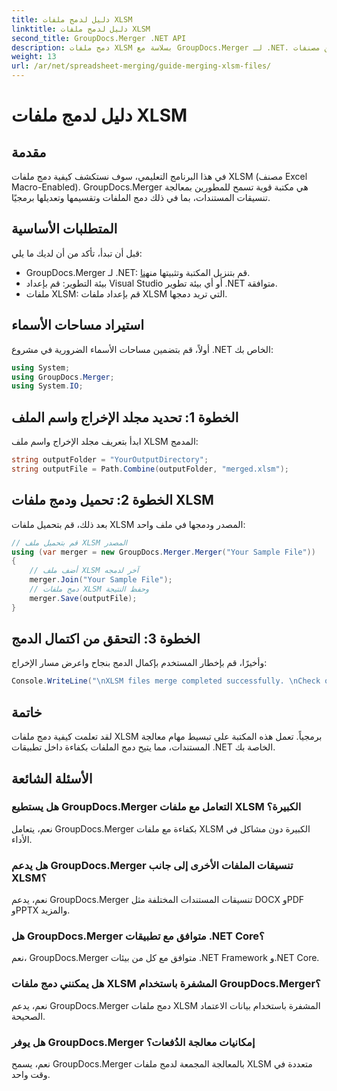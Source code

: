 ```yaml
---
title: دليل لدمج ملفات XLSM
linktitle: دليل لدمج ملفات XLSM
second_title: GroupDocs.Merger .NET API
description: دمج ملفات XLSM بسلاسة مع GroupDocs.Merger لـ .NET. الجمع بين مصنفات Excel برمجياً بكفاءة. تعزيز قدرات معالجة المستندات الخاصة بك.
weight: 13
url: /ar/net/spreadsheet-merging/guide-merging-xlsm-files/
---
```


# دليل لدمج ملفات XLSM

## مقدمة
في هذا البرنامج التعليمي، سوف نستكشف كيفية دمج ملفات XLSM (مصنف Excel Macro-Enabled). GroupDocs.Merger هي مكتبة قوية تسمح للمطورين بمعالجة تنسيقات المستندات، بما في ذلك دمج الملفات وتقسيمها وتعديلها برمجيًا.
## المتطلبات الأساسية
قبل أن تبدأ، تأكد من أن لديك ما يلي:
-  GroupDocs.Merger لـ .NET: قم بتنزيل المكتبة وتثبيتها من[هنا](https://releases.groupdocs.com/merger/net/).
- بيئة التطوير: قم بإعداد Visual Studio أو أي بيئة تطوير .NET متوافقة.
- ملفات XLSM: قم بإعداد ملفات XLSM التي تريد دمجها.

## استيراد مساحات الأسماء
أولاً، قم بتضمين مساحات الأسماء الضرورية في مشروع .NET الخاص بك:
```csharp
using System; 
using GroupDocs.Merger;
using System.IO;
```
## الخطوة 1: تحديد مجلد الإخراج واسم الملف
ابدأ بتعريف مجلد الإخراج واسم ملف XLSM المدمج:
```csharp
string outputFolder = "YourOutputDirectory";
string outputFile = Path.Combine(outputFolder, "merged.xlsm");
```
## الخطوة 2: تحميل ودمج ملفات XLSM
بعد ذلك، قم بتحميل ملفات XLSM المصدر ودمجها في ملف واحد:
```csharp
// قم بتحميل ملف XLSM المصدر
using (var merger = new GroupDocs.Merger.Merger("Your Sample File"))
{
    // أضف ملف XLSM آخر لدمجه
    merger.Join("Your Sample File");
    // دمج ملفات XLSM وحفظ النتيجة
    merger.Save(outputFile);
}
```
## الخطوة 3: التحقق من اكتمال الدمج
وأخيرًا، قم بإخطار المستخدم بإكمال الدمج بنجاح واعرض مسار الإخراج:
```csharp
Console.WriteLine("\nXLSM files merge completed successfully. \nCheck output in {0}", outputFolder);
```

## خاتمة
لقد تعلمت كيفية دمج ملفات XLSM برمجياً. تعمل هذه المكتبة على تبسيط مهام معالجة المستندات، مما يتيح دمج الملفات بكفاءة داخل تطبيقات .NET الخاصة بك.

## الأسئلة الشائعة
### هل يستطيع GroupDocs.Merger التعامل مع ملفات XLSM الكبيرة؟
نعم، يتعامل GroupDocs.Merger بكفاءة مع ملفات XLSM الكبيرة دون مشاكل في الأداء.
### هل يدعم GroupDocs.Merger تنسيقات الملفات الأخرى إلى جانب XLSM؟
نعم، يدعم GroupDocs.Merger تنسيقات المستندات المختلفة مثل DOCX وPDF وPPTX والمزيد.
### هل GroupDocs.Merger متوافق مع تطبيقات .NET Core؟
نعم، GroupDocs.Merger متوافق مع كل من بيئات .NET Framework و.NET Core.
### هل يمكنني دمج ملفات XLSM المشفرة باستخدام GroupDocs.Merger؟
نعم، يدعم GroupDocs.Merger دمج ملفات XLSM المشفرة باستخدام بيانات الاعتماد الصحيحة.
### هل يوفر GroupDocs.Merger إمكانيات معالجة الدُفعات؟
نعم، يسمح GroupDocs.Merger بالمعالجة المجمعة لدمج ملفات XLSM متعددة في وقت واحد.